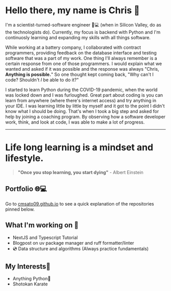 # Hello there, my name is Chris 👋

I'm a scientist-turned-software engineer 🧪💻 (when in Silicon Valley, do as the technologists do). Currently, my focus is backend with Python and I'm continuosly learning and expanding my skills with all things software.

While working at a battery company, I collaborated with contract programmers, providing feedback on the database interface and testing software that was a part of my work. One thing I'll always remember is a certain response from one of those programmers. I would explain what we wanted and asked if it was possible and the response was always "Chris, **Anything is possible.**" So one thought kept coming back, "Why can't I code? Shouldn't *I* be able to do it?"

I started to learn Python during the COVID-19 pandemic, when the world was locked down and I was furloughed. Great part about coding is you can learn from anywhere (where there's internet access) and try anything in your IDE. I was learning little by little by myself and it got to the point I didn't know what I should be doing. That's when I took a big step and asked for help by joining a coaching program. By observing how a software developer work, think, and look at code, I was able to make a lot of progress. 

---

# Life long learning is a mindset and lifestyle. 
> **"Once you stop learning, you start dying"** - Albert Einstein

## Portfolio 🌐💻
Go to [cmsato09.github.io](https://cmsato09.github.io/) to see a quick explanation of the repositories pinned below. 

## What I'm working on 🔨
- NextJS and Typescript Tutorial
- Blogpost on uv package manager and ruff formatter/linter
- 💿 Data structure and algorithms (Always practice fundamentals)

## My Interests🧠
- Anything Python🐍
- Shotokan Karate
